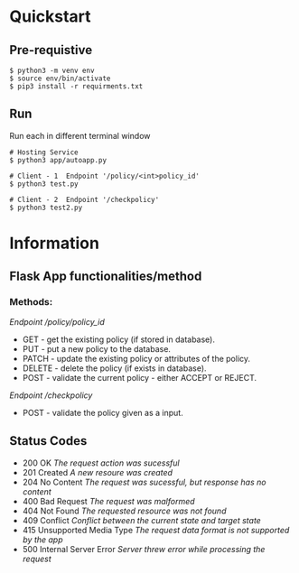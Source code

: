 # Quickstart

## Pre-requistive

```
$ python3 -m venv env
$ source env/bin/activate
$ pip3 install -r requirments.txt
```
## Run

Run each in different terminal window

```
# Hosting Service
$ python3 app/autoapp.py

# Client - 1  Endpoint '/policy/<int>policy_id'
$ python3 test.py

# Client - 2  Endpoint '/checkpolicy'
$ python3 test2.py
```

# Information

## Flask App functionalities/method

### Methods:

*Endpoint /policy/<int>policy_id*

- GET     - get the existing policy (if stored in database).
- PUT     - put a new policy to the database.
- PATCH   - update the existing policy or attributes of the policy.
- DELETE  - delete the policy (if exists in database).
- POST    - validate the current policy - either ACCEPT or REJECT. 
    
*Endpoint /checkpolicy*

- POST    - validate the policy given as a input.
    

## Status Codes

- 200 OK *The request action was sucessful*
- 201 Created *A new resoure was created*
- 204 No Content *The request was sucessful, but response has no content*
- 400 Bad Request *The request was malformed*
- 404 Not Found *The requested resource was not found*
- 409 Conflict *Conflict between the current state and target state*
- 415 Unsupported Media Type *The request data format is not supported by the app*
- 500 Internal Server Error *Server threw error while processing the request*